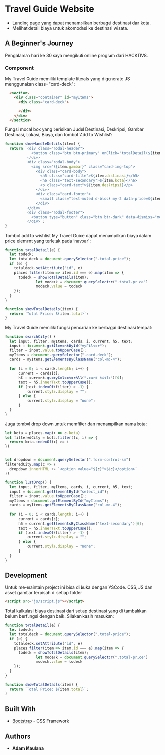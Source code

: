 # Travel Guide Website

- Landing page yang dapat menampilkan berbagai destinasi dan kota.
- Melihat detail biaya untuk akomodasi ke destinasi wisata.

## A Beginner's Journey

Pengalaman hari ke 30 saya mengikuti online program dari HACKTIV8.

### Component

My Travel Guide memiliki template literals yang digenerate JS menggunakan class="card-deck":
```html
  <section>
    <div class="container" id="myItems">
      <div class="card-deck">

      </div>
    </div>
  </section>
  ```

Fungsi modal box yang berisikan Judul Destinasi, Deskripsi, Gambar Destinasi, Lokasi, Biaya, dan tombol ‘Add to Wishlist’:
```js
function showHandleDetails(item) {
  return `<div class="modal-header">
            <button class="btn btn-primary" onClick="totalDetail(${item.id})" role="button">Add to Wishlist</button>
          </div>
          <div class="modal-body">
            <img src="${item.gambar}" class="card-img-top">
              <div class="card-body">
                <h5 class="card-title">${item.destinasi}</h5>
                <h6 class="text-secondary">${item.kota}</h6>
                <p class="card-text">${item.deskripsi}</p>
              </div>
              <div class="card-footer">
                <small class="text-muted d-block my-2 data-price=${item.total}"">Total Expenses: ${item.total}</small>
              </div>
          </div>
          <div class="modal-footer">
            <button type="button" class="btn btn-dark" data-dismiss="modal">Close</button>
          </div>`;
}
```

Tombol add to wishlist My Travel Guide dapat menampilkan biaya dalam price element yang terletak pada ‘navbar':
```js
function totalDetail(e) {
  let todeck;
  let totaldeck = document.querySelector(".total-price");
  if (e) {
    totaldeck.setAttribute("id", e)
    places.filter(item => item.id === e).map(item => {
      todeck = showTotalDetails(item);
              let modeck = document.querySelector(".total-price")
              modeck.value = todeck
    });
  }
}
```

```js
function showTotalDetails(item) {
  return `Total Price: ${item.total}`;
}
```

My Travel Guide memiliki fungsi pencarian ke berbagai destinasi tempat:
```js
function searchCity() {
  let input, filter, myItems, cards, i, current, h5, text;
  input = document.getElementById("myFilter");
  filter = input.value.toUpperCase();
  myItems = document.querySelector(".card-deck");
  cards = myItems.getElementsByClassName("col-md-4");
  
  for (i = 0; i < cards.length; i++) {
      current = cards[i];
      h5 = current.querySelectorAll(".card-title")[0];
      text = h5.innerText.toUpperCase();
      if (text.indexOf(filter) > -1) {
          current.style.display = "";
      } else {
          current.style.display = "none";
      }
  }
}
```

Juga tombol drop down untuk memfilter dan menampilkan nama kota:
```js
let kota = places.map(c => c.kota)
let filteredCity = kota.filter((c, i) => {
  return kota.indexOf(c) >= i
})
```
```js

let dropdown = document.querySelector(".form-control-sm")
filteredCity.map(c => {
  dropdown.innerHTML += `<option value="${c}">${c}</option>`
})
```
```js
function listDrop() {
  let input, filter, myItems, cards, i, current, h5, text;
  input = document.getElementById("select_id");
  filter = input.value.toUpperCase();
  myItems = document.getElementById("myItems");
  cards = myItems.getElementsByClassName("col-md-4");
  
  for (i = 0; i < cards.length; i++) {
      current = cards[i];
      h5 = current.getElementsByClassName('text-secondary')[0];
      text = h5.innerText.toUpperCase();
      if (text.indexOf(filter) > -1) {
          current.style.display = "";
      } else {
          current.style.display = "none";
      }
  }
}
```

## Development

Untuk me-maintain project ini bisa di buka dengan VSCode. CSS, JS dan asset gambar terpisah di setiap folder.
```html
<script src="js/script.js"></script>
```

Total kalkulasi biaya destinasi dari setiap destinasi yang di tambahkan belum berfungsi dengan baik. Silakan kasih masukan:
```js
function totalDetail(e) {
  let todeck;
  let totaldeck = document.querySelector(".total-price");
  if (e) {
    totaldeck.setAttribute("id", e)
    places.filter(item => item.id === e).map(item => {
      todeck = showTotalDetails(item);
              let modeck = document.querySelector(".total-price")
              modeck.value = todeck
    });
  }
}

function showTotalDetails(item) {
  return `Total Price: ${item.total}`;
}
```

## Built With

* [Bootstrap](https://getbootstrap.com) - CSS Framework

## Authors

* **Adam Maulana**